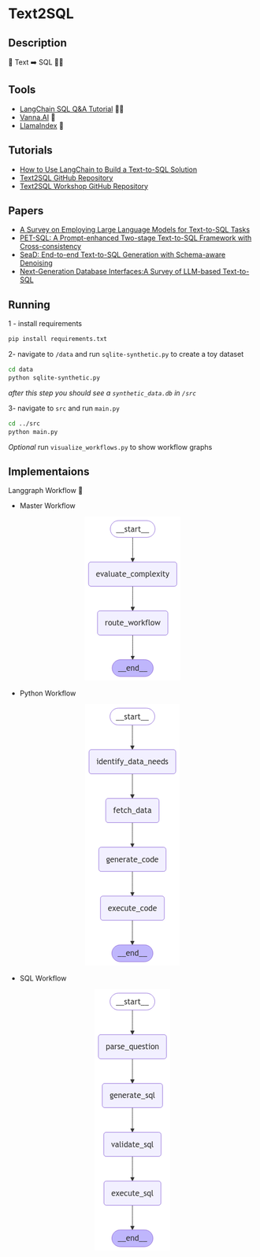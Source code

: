 # Text2SQL

## Description
📔 Text ➡️ SQL 🧑‍💻

## Tools
- [LangChain SQL Q&A Tutorial](https://python.langchain.com/docs/tutorials/sql_qa/) 🦜🔗
- [Vanna.AI](https://vanna.ai/) 🔮
- [LlamaIndex](https://www.llamaindex.ai/) 🦙

## Tutorials
- [How to Use LangChain to Build a Text-to-SQL Solution](https://medium.com/@marvin_thompson/how-to-use-langchain-to-build-a-text-to-sql-solution-54a173f312a5)
- [Text2SQL GitHub Repository](https://github.com/WeitaoLu/Text2SQL)
- [Text2SQL Workshop GitHub Repository](https://github.com/weet-ai/text2sql-workshop)

## Papers
- [A Survey on Employing Large Language Models for Text-to-SQL Tasks](https://arxiv.org/html/2407.15186v2)
- [PET-SQL: A Prompt-enhanced Two-stage Text-to-SQL Framework with Cross-consistency](https://arxiv.org/html/2403.09732v1)
- [SeaD: End-to-end Text-to-SQL Generation with Schema-aware Denoising](https://arxiv.org/pdf/2105.07911)
- [Next-Generation Database Interfaces:A Survey of LLM-based Text-to-SQL](https://arxiv.org/pdf/2406.08426)

## Running

1 - install requirements
```bash
pip install requirements.txt
```

2- navigate to `/data` and run `sqlite-synthetic.py` to create a toy dataset
```bash
cd data
python sqlite-synthetic.py
```
_after this step you should see a `synthetic_data.db` in `/src`_

3- navigate to `src` and run `main.py`
```bash
cd ../src
python main.py
```

_Optional_ run `visualize_workflows.py` to show workflow graphs

## Implementaions

Langgraph Workflow 🦜

- Master Workflow
<p align="center">
  <img src="/src/workflow_visualizations/master_workflow.png" alt="Master Workflow"/>
</p>

- Python Workflow
<p align="center">
  <img src="/src/workflow_visualizations/python_workflow.png" alt="Python Workflow"/>
</p>

- SQL Workflow
<p align="center">
  <img src="/src/workflow_visualizations/sql_workflow.png" alt="SQL Workflow"/>
</p>
